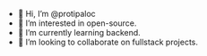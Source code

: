 - 👋 Hi, I’m @protipaloc
- 👀 I’m interested in open-source.
- 🌱 I’m currently learning backend.
- 💞️ I’m looking to collaborate on fullstack projects.
<!---
protipaloc/protipaloc is a ✨ special ✨ repository because its `README.md` (this file) appears on your GitHub profile.
You can click the Preview link to take a look at your changes.
--->
